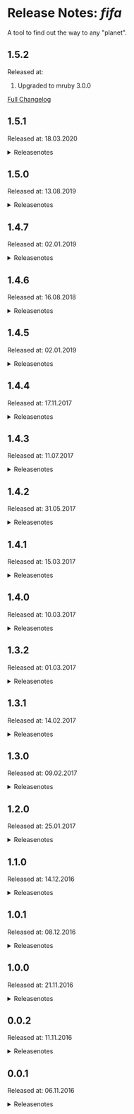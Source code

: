 # Release Notes: _fifa_

A tool to find out the way to any "planet".

## 1.5.2

Released at:

1. Upgraded to mruby 3.0.0

[Full Changelog](https://github.com/katzer/fifa/compare/1.5.1...master)

## 1.5.1

Released at: 18.03.2020

<details><summary>Releasenotes</summary>
<p>

1. Compiled binary for OSX build with MacOSX10.15 SDK

2. Upgraded to mruby 2.1.0

</p>

[Full Changelog](https://github.com/katzer/fifa/compare/1.5.0...1.5.1)
</details>

## 1.5.0

Released at: 13.08.2019

<details><summary>Releasenotes</summary>
<p>

1. Compiled with `MRB_WITHOUT_FLOAT`

2. Compiled binary for OSX build with MacOSX10.13 SDK (Darwin17)

3. Upgraded to mruby 2.0.1

</p>

[Full Changelog](https://github.com/katzer/fifa/compare/1.4.7...1.5.0)
</details>

## 1.4.7

Released at: 02.01.2019

<details><summary>Releasenotes</summary>
<p>

1. New command-line argument parser.

   Before:
   ```
   $ fifa -f=url
   ```

   After:
   ```
   $ fifa -f url
   ```

2. Support for the new KeePass properties.

3. Internal code rewrite and restructure.

4. Added -n flag as an alias for --no-color.

5. Removed LVAR section for non test builds.

6. Upgraded to mruby 2.0.0

</p>

[Full Changelog](https://github.com/katzer/fifa/compare/1.4.6...1.4.7)
</details>

## 1.4.6

Released at: 16.08.2018

<details><summary>Releasenotes</summary>
<p>

1. Increase MacOSX min SDK version from 10.5 to to 10.11

2. Remove 32-bit build targets.

</p>

[Full Changelog](https://github.com/katzer/fifa/compare/1.4.5...1.4.6)
</details>

## 1.4.5

Released at: 02.01.2019

<details><summary>Releasenotes</summary>
<p>

1. Row number for table output starts with 1. instead of 0.

2. Renamed target x86_64-pc-linux-busybox to x86_64-alpine-linux-musl

3. Improved compiler optimizations:

  - Shrinks binary size by 1/4

4. Upgrade to mruby-1.4.1

5. Added --group flag

   ```sh
   $ fifa -c type=server type=web type=db type=tool
   41
   82
   84
   85

   $ fifa -c -g type # Finds out types dynamically
   41
   82
   84
   85
   ```

</p>

[Full Changelog](https://github.com/katzer/fifa/compare/1.4.4...1.4.5)
</details>

## 1.4.4

Released at: 17.11.2017

<details><summary>Releasenotes</summary>
<p>

No notable changes

</p>

[Full Changelog](https://github.com/katzer/fifa/compare/1.4.3...1.4.4)
</details>

## 1.4.3

Released at: 11.07.2017

<details><summary>Releasenotes</summary>
<p>

1. Upgraded to mruby-1.3.0

</p>

[Full Changelog](https://github.com/katzer/fifa/compare/1.4.2...1.4.3)
</details>

## 1.4.2

Released at: 31.05.2017

<details><summary>Releasenotes</summary>
<p>

1. Bug fixes for edge cases like if type attribute is missing.

2. Colorized error output.

3. Proper print complex attributes.

4. Return result set in sorted order only if -s flag is given.

   ```
   $ fifa -s type=db
   ```

5. Performance enhancements.

6. Switched from gcc to clang compiler.

7. Support connection details in _json_ format:

   ```
   $ fifa -f=json app-package-1
   {"id":"app-package-1","name":"App-Package 1","type":"server",...}
   ```

8. Compile binary for OSX with MacOSX10.11 SDK (Darwin15).

</p>

[Full Changelog](https://github.com/katzer/fifa/compare/1.4.1...1.4.2)
</details>

## 1.4.1

Released at: 15.03.2017

<details><summary>Releasenotes</summary>
<p>

1. Colorized error output.

2. Added column to ski format to indicate if the planet is valid:

   ```
   $ fifa -f=ski valid-package invalid-package
   1|valid-package|server|App Package|user@hostname-1.de
   0|valid-package|server|App Package|missing user
   ```

3. Added --no-color flag to disable the colorized output.

4. Print errors without line breaks if not pretty printed.

5. Log errors if referenced server is unknown or invalid.

6. Return result set in sorted order.

7. Exit with failure if type is missing.

</p>

[Full Changelog](https://github.com/katzer/fifa/compare/1.4.0...1.4.1)
</details>

## 1.4.0

Released at: 10.03.2017

<details><summary>Releasenotes</summary>
<p>

1. Removed -e flag

2. Find planets by generic match queries:

   ```
   $ fifa type=server@env=prod type=db%tags:Jens
   ```

3. Get count of matching planets per query:

   ```
   $ fifa -c type=db@tags:ora10 type=db@tags:ora11
   0
   25
   ```

   ```
   $ fifa -p -c type=server "type:db|web"
   +-----+------------+--------+-----------+-------------+------------------------+-------+
   |                          ./fifa -p -c type=server type:db|web                        |
   +-----+------------+--------+-----------+-------------+------------------------+-------+
   | NR. | ID         | TYPE   | NAME      | MATCHER     | CONNECTION             | COUNT |
   +-----+------------+--------+-----------+-------------+------------------------+-------+
   |  0. | my-app     | server | Server    | type=server | user1@url1.de          | 1     |
   +-----+------------+--------+-----------+-------------+------------------------+-------+
   |  1. | my-db      | db     | Database  | type:db|web | url_url1.bla.blergh.de | 2     |
   |     | my-web     | web    | Webserver |             | https://url.1.net      |       |
   +-----+------------+--------+-----------+-------------+------------------------+-------+
   ```

</p>

[Full Changelog](https://github.com/katzer/fifa/compare/1.3.2...1.4.0)
</details>

## 1.3.2

Released at: 01.03.2017

<details><summary>Releasenotes</summary>
<p>

1. Renamed the tool to fifa (<b>Fi</b>nd<b>Fa</b>st).

2. Binaries for Linux BusyBox:

  - Linux (64-bit BusyBox): `mruby/build/x86_64-pc-linux-busybox/bin/fifa`

3. Improved binary striping:

  - Fixed for Linux which was broken since v1.2.0
  - Added support for OSX and Windows binaries
  - Shrinks binary size to 1/4

4. Changed order of columns and ski format.

</p>

[Full Changelog](https://github.com/katzer/fifa/compare/1.3.1...1.3.2)
</details>

## 1.3.1

Released at: 14.02.2017

<details><summary>Releasenotes</summary>
<p>

1. The version flag gives more information about the compiled binary and the host system:

   ```
   $ fifa -v
   v1.3.1 - Linux 32-Bit (x86_64)
   ```

</p>

[Full Changelog](https://github.com/katzer/fifa/compare/1.3.0...1.3.1)
</details>

## 1.3.0

Released at: 09.02.2017

<details><summary>Releasenotes</summary>
<p>

1. Changed the default name of config file:

   ```
   $ORBIT_HOME/config/orbit_file.json -> $ORBIT_HOME/config/orbit.json
   ```

2. Support empty list of planet ids to go through all configured items:

   ```
   $ fifa -f=url
   user@hostname-1.de
   user@hostname-2.de
   ```

3. Strict command argument validation:

   ```
   $ fifa -xyz app-package-1
   unknown option: -xyz
   ```

4. Support connection details in _ski_ format:

   ```
   $ fifa -f=ski app-package-1
   app-package-1|server|App-Package 1|user@hostname-1.de
   ```

5. Improved pretty table output:

   ```
   $ fifa -p app-package-1
   +-----+---------------+--------+---------------+----------------+
   |                      ff -p app-package-1                      |
   +-----+---------------+--------+---------------+----------------+
   | NR. | ID            | TYPE   | NAME          | CONNECTION     |
   +-----+---------------+--------+---------------+----------------+
   |  0. | app-package-1 | server | App-Package 1 | <missing user> |
   +-----+---------------+--------+---------------+----------------+
   ```

6. Missing properties or unknown ids do not throw runtime errors anymore:

   ```
   $ fifa -p incomplete-id unknown-id
   +-----+---------------+---------+---------------+----------------+
   |                 ff -p incomplete-id unknown-id                 |
   +-----+---------------+---------+---------------+----------------+
   | NR. | ID            | TYPE    | NAME          | CONNECTION     |
   +-----+---------------+---------+---------------+----------------+
   |  0. | incomplete-id | server  | App-Package 1 | <missing user> |
   +-----+---------------+---------+---------------+----------------+
   |  1. | unknown-id    | unknown | unknown       | <unknown>      |
   +-----+---------------+---------+---------------+----------------+
   ```

</p>

[Full Changelog](https://github.com/katzer/fifa/compare/1.2.0...1.3.0)
</details>

## 1.2.0

Released at: 25.01.2017

<details><summary>Releasenotes</summary>
<p>

1. Support for `$ORBIT_HOME`. The _orbit_file.json_ formerly specified by `$ORBIT_KEY` has to be placed by default under $ORBIT_HOME/config/orbit_file.json.

2. Binaries for both glibc 2.12 (or earlier like centos6) and 2.14 (or later like ubuntu14 or centos7).

  - Linux (64-bit, for old distros): `mruby/build/x86_64-pc-linux-gnu-glibc-2.12/bin/ff`
  - Linux (32-bit, for old distros): `mruby/build/i686-pc-linux-gnu-glibc-2.12/bin/ff`
  - Linux (64-bit GNU): `mruby/build/x86_64-pc-linux-gnu-glibc-2.14/bin/ff`
  - Linux (32-bit GNU): `mruby/build/i686-pc-linux-gnu-glibc-2.14/bin/ff`

</p>

[Full Changelog](https://github.com/katzer/fifa/compare/1.1.0...1.2.0)
</details>

## 1.1.0

Released at: 14.12.2016

<details><summary>Releasenotes</summary>
<p>

1. Added custom _pqdb_ format:

   ``` json
   // orbit_file.json

   [{
       "id": "app-package",
       "type": "server",
       "user": "user",
       "url": "server.de"
   },{
       "id": "db-package",
       "server": "app-package",
       "db": "OP_DB",
       "type": "db"
   }]
   ```

   ```
   $ fifa -f=pqdb db-package
   OP_DB:user@server.de
   ```

</p>

[Full Changelog](https://github.com/katzer/fifa/compare/1.0.1...1.1.0)
</details>

## 1.0.1

Released at: 08.12.2016

<details><summary>Releasenotes</summary>
<p>

1. Fixed tiny format issue when using the pretty print flag.

</p>

[Full Changelog](https://github.com/katzer/fifa/compare/1.0.0...1.0.1)
</details>

## 1.0.0

Released at: 21.11.2016

<details><summary>Releasenotes</summary>
<p>

1. Support for multiple planets:

   ```
   $ fifa app-package-1 app-package-2
   user@hostname-1.de
   user@hostname-2.de
   ```

2. Added flag for pretty printed output:

   ```
   $ fifa -p app-package db-package web-package

     NR   PLANET        CONNECTION            
     =========================================
      0   app-package   user1@url1.de         
      1   db-package    url_url1.bla.blergh.de
      2   web-package   https://url.1.net
   ```

</p>

[Full Changelog](https://github.com/katzer/fifa/compare/0.0.2...1.0.0)
</details>

## 0.0.2

Released at: 11.11.2016

<details><summary>Releasenotes</summary>
<p>

1. Get a specific attribute:

   ```
   $ fifa -a=port db-package
   1234
   ```

</p>

[Full Changelog](https://github.com/katzer/fifa/compare/0.0.1...0.0.2)
</details>

## 0.0.1

Released at: 06.11.2016

<details><summary>Releasenotes</summary>
<p>

```
$ fifa -h
usage: ff [options...] <planet>
Options:
-e=TYPE          Expected type of planet to validate against
-f=FORMAT        Show formatted connection string
                 Possible formats are jdbc, sqlplus, url or tns
-t, --type       Show type of planet
-h, --help       This help text
-v, --version    Show version number
```

Get the connection by type:

```
$ export ORBIT_FILE=/path/to/orbit.json

$ fifa app-package
$ user@hostname.de

$ fifa -f=tns db-package
$ (DESCRIPTION=(ADDRESS_LIST=(ADDRESS=(PROTOCOL=TCP)(HOST=host.de)(PORT=1234)))(CONNECT_DATA=(SID=hostid)))
```

Get the type:

```
$ fifa -t db-package
$ db
```

Ensure the right type:

```
$ fifa -e=web db-package
$ type missmatch: expected web but got db
```

</p>

[Full Changelog](https://github.com/katzer/fifa/compare/f3d163089181041b58155665df5d79bfedf2b997...0.0.1)
</details>
